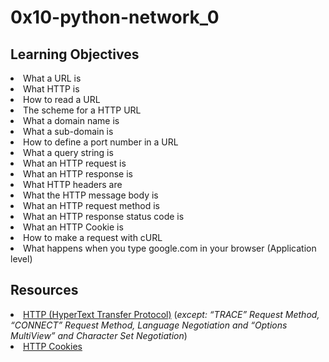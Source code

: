 # 0x10-python-network_0

## Learning Objectives
<li>What a URL is</li>
<li>What HTTP is</li>
<li>How to read a URL</li>
<li>The scheme for a HTTP URL</li>
<li>What a domain name is</li>
<li>What a sub-domain is</li>
<li>How to define a port number in a URL</li>
<li>What a query string is</li>
<li>What an HTTP request is</li>
<li>What an HTTP response is</li>
<li>What HTTP headers are</li>
<li>What the HTTP message body is</li>
<li>What an HTTP request method is</li>
<li>What an HTTP response status code is</li>
<li>What an HTTP Cookie is</li>
<li>How to make a request with cURL</li>
<li>What happens when you type google.com in your browser (Application level)</li>

## Resources
<li><a href="https://intranet.alxswe.com/rltoken/rAon_EpQ6PGl8N0plySn4A" target="_blank" title="HTTP (HyperText Transfer Protocol)">HTTP (HyperText Transfer Protocol)</a> (<em>except: “TRACE” Request Method, “CONNECT” Request Method, Language Negotiation and “Options MultiView” and Character Set Negotiation</em>)</li>
<li><a href="https://intranet.alxswe.com/rltoken/MhVCl_0oviQldWPn5oX-NQ" target="_blank" title="HTTP Cookies">HTTP Cookies</a> </li>
